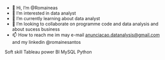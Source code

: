 - 👋 Hi, I’m @Romaineas
- 👀 I’m interested in data analyst
- 🌱 I’m currently learning about data analyst
- 💞️ I’m looking to collaborate on programme code and data analysis and about sucess business 
- 📫 How to reach me im may e-mail anunciacao.datanalysis@gmail.com and my linkedin @romainesantos

Soft skill
Tableau
power BI
MySQL
Python




